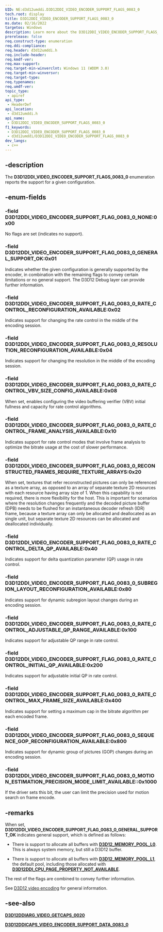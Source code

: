 ```yaml
---
UID: NE:d3d12umddi.D3D12DDI_VIDEO_ENCODER_SUPPORT_FLAGS_0083_0
tech.root: display
title: D3D12DDI_VIDEO_ENCODER_SUPPORT_FLAGS_0083_0
ms.date: 02/16/2022
targetos: Windows
description: Learn more about the D3D12DDI_VIDEO_ENCODER_SUPPORT_FLAGS_0083_0 enumeration.
prerelease: false
req.construct-type: enumeration
req.ddi-compliance: 
req.header: d3d12umddi.h
req.include-header: 
req.kmdf-ver: 
req.max-support: 
req.target-min-winverclnt: Windows 11 (WDDM 3.0)
req.target-min-winversvr: 
req.target-type: 
req.typenames: 
req.umdf-ver: 
topic_type:
 - apiref
api_type:
 - HeaderDef
api_location:
 - d3d12umddi.h
api_name:
 - D3D12DDI_VIDEO_ENCODER_SUPPORT_FLAGS_0083_0
f1_keywords:
 - D3D12DDI_VIDEO_ENCODER_SUPPORT_FLAGS_0083_0
 - d3d12umddi/D3D12DDI_VIDEO_ENCODER_SUPPORT_FLAGS_0083_0
dev_langs:
 - c++
---
```


## -description

The **D3D12DDI_VIDEO_ENCODER_SUPPORT_FLAGS_0083_0** enumeration reports the support for a given configuration.

## -enum-fields

### -field D3D12DDI_VIDEO_ENCODER_SUPPORT_FLAG_0083_0_NONE:0x00

No flags are set (indicates no support).

### -field D3D12DDI_VIDEO_ENCODER_SUPPORT_FLAG_0083_0_GENERAL_SUPPORT_OK:0x01

Indicates whether the given configuration is generally supported by the encoder, in combination with the remaining flags to convey certain limitations or no general support. The D3D12 Debug layer can provide further information.

### -field D3D12DDI_VIDEO_ENCODER_SUPPORT_FLAG_0083_0_RATE_CONTROL_RECONFIGURATION_AVAILABLE:0x02

Indicates support for changing the rate control in the middle of the encoding session.

### -field D3D12DDI_VIDEO_ENCODER_SUPPORT_FLAG_0083_0_RESOLUTION_RECONFIGURATION_AVAILABLE:0x04

Indicates support for changing the resolution in the middle of the encoding session.

### -field D3D12DDI_VIDEO_ENCODER_SUPPORT_FLAG_0083_0_RATE_CONTROL_VBV_SIZE_CONFIG_AVAILABLE:0x08

When set, enables configuring the video buffering verifier (VBV) initial fullness and capacity for rate control algorithms.

### -field D3D12DDI_VIDEO_ENCODER_SUPPORT_FLAG_0083_0_RATE_CONTROL_FRAME_ANALYSIS_AVAILABLE:0x10

Indicates support for rate control modes that involve frame analysis to optimize the bitrate usage at the cost of slower performance.

### -field D3D12DDI_VIDEO_ENCODER_SUPPORT_FLAG_0083_0_RECONSTRUCTED_FRAMES_REQUIRE_TEXTURE_ARRAYS:0x20

When set, textures that refer reconstructed pictures can only be referenced as a texture array, as opposed to an array of separate texture 2D resources with each resource having array size of 1. When this capability is not required, there is more flexibility for the host. This is important for scenarios where the resolution changes frequently and the decoded picture buffer (DPB) needs to be flushed for an instantaneous decoder refresh (IDR) frame, because a texture array can only be allocated and deallocated as an single unit, but separate texture 2D resources can be allocated and deallocated individually.

### -field D3D12DDI_VIDEO_ENCODER_SUPPORT_FLAG_0083_0_RATE_CONTROL_DELTA_QP_AVAILABLE:0x40

Indicates support for delta quantization parameter (QP) usage in rate control.

### -field D3D12DDI_VIDEO_ENCODER_SUPPORT_FLAG_0083_0_SUBREGION_LAYOUT_RECONFIGURATION_AVAILABLE:0x80

Indicates support for dynamic subregion layout changes during an encoding session.

### -field D3D12DDI_VIDEO_ENCODER_SUPPORT_FLAG_0083_0_RATE_CONTROL_ADJUSTABLE_QP_RANGE_AVAILABLE:0x100

Indicates support for adjustable QP range in rate control.

### -field D3D12DDI_VIDEO_ENCODER_SUPPORT_FLAG_0083_0_RATE_CONTROL_INITIAL_QP_AVAILABLE:0x200

Indicates support for adjustable initial QP in rate control.

### -field D3D12DDI_VIDEO_ENCODER_SUPPORT_FLAG_0083_0_RATE_CONTROL_MAX_FRAME_SIZE_AVAILABLE:0x400

Indicates support for setting a maximum cap in the bitrate algorithm per each encoded frame.

### -field D3D12DDI_VIDEO_ENCODER_SUPPORT_FLAG_0083_0_SEQUENCE_GOP_RECONFIGURATION_AVAILABLE:0x800

Indicates support for dynamic group of pictures (GOP) changes during an encoding session.

### -field D3D12DDI_VIDEO_ENCODER_SUPPORT_FLAG_0083_0_MOTION_ESTIMATION_PRECISION_MODE_LIMIT_AVAILABLE::0x1000

If the driver sets this bit, the user can limit the precision used for motion search on frame encode.

## -remarks

 When set, **D3D12DDI_VIDEO_ENCODER_SUPPORT_FLAG_0083_0_GENERAL_SUPPORT_OK** indicates general support, which is defined as follows:

* There is support to allocate all buffers with [**D3D12_MEMORY_POOL_L0**](/windows/win32/api/d3d12/ne-d3d12-d3d12_memory_pool). This is always system memory, but still a D3D12 buffer.

* There is support to allocate all buffers with [**D3D12_MEMORY_POOL_L1**](/windows/win32/api/d3d12/ne-d3d12-d3d12_memory_pool), the default pool, including those allocated with [**D3D12DDI_CPU_PAGE_PROPERTY_NOT_AVAILABLE**](/windows/win32/api/d3d12/ne-d3d12-d3d12_cpu_page_property).

The rest of the flags are combined to convey further information.

See [D3D12 video encoding](/windows-hardware/drivers/display/video-encoding-d3d12) for general information.

## -see-also

[**D3D12DDIARG_VIDEO_GETCAPS_0020**](ns-d3d12umddi-d3d12ddiarg_video_getcaps_0020.md)

[**D3D12DDICAPS_VIDEO_ENCODER_SUPPORT_DATA_0083_0**](ns-d3d12umddi-d3d12ddicaps_video_encoder_support_data_0083_0.md)
